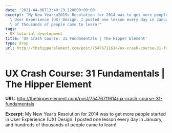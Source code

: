 ```yaml
---
date: '2021-04-06T13:40:23.120000+00:00'
excerpt: "My New Year\u2019s Resolution for 2014 was to get more people started in\
  \ User Experience (UX) Design. I posted one lesson every day in January, and hundreds\
  \ of thousands of people came to learn!"
tags:
- UX tutorial development
title: 'UX Crash Course: 31 Fundamentals | The Hipper Element'
type: drop
url: http://thehipperelement.com/post/75476711614/ux-crash-course-31-fundamentals
---
```


# UX Crash Course: 31 Fundamentals | The Hipper Element

**URL:** http://thehipperelement.com/post/75476711614/ux-crash-course-31-fundamentals

**Excerpt:** My New Year’s Resolution for 2014 was to get more people started in User Experience (UX) Design. I posted one lesson every day in January, and hundreds of thousands of people came to learn!
